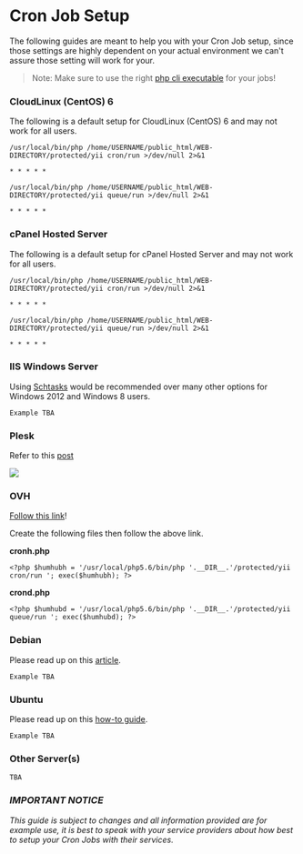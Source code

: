 Cron Job Setup
=======

The following guides are meant to help you with your Cron Job setup, since those settings are highly dependent on your actual environment we can't assure those setting will work for your.

> Note: Make sure to use the right [php cli executable](http://php.net/manual/en/features.commandline.introduction.php) for your jobs!

### CloudLinux (CentOS) 6
The following is a default setup for CloudLinux (CentOS) 6 and may not work for all users.

```
/usr/local/bin/php /home/USERNAME/public_html/WEB-DIRECTORY/protected/yii cron/run >/dev/null 2>&1

* * * * *

/usr/local/bin/php /home/USERNAME/public_html/WEB-DIRECTORY/protected/yii queue/run >/dev/null 2>&1

* * * * *
```

### cPanel Hosted Server
The following is a default setup for cPanel Hosted Server and may not work for all users.

```
/usr/local/bin/php /home/USERNAME/public_html/WEB-DIRECTORY/protected/yii cron/run >/dev/null 2>&1

* * * * *

/usr/local/bin/php /home/USERNAME/public_html/WEB-DIRECTORY/protected/yii queue/run >/dev/null 2>&1

* * * * *
```

### IIS Windows Server
Using [Schtasks](https://technet.microsoft.com/en-us/library/cc725744.aspx) would be recommended over many other options for Windows 2012 and Windows 8 users.

`Example TBA`

### Plesk
Refer to this [post](https://stackoverflow.com/questions/16700749/setting-up-cron-task-in-plesk-11)

![](http://i.imgur.com/TbWEsjC.png)

### OVH
[Follow this link](https://www.ovh.com/us/g1990.hosting_automated_taskscron)!

Create the following files then follow the above link.

**cronh.php**

`<?php $humhubh = '/usr/local/php5.6/bin/php '.__DIR__.'/protected/yii cron/run '; exec($humhubh); ?>`

**crond.php**

`<?php $humhubd = '/usr/local/php5.6/bin/php '.__DIR__.'/protected/yii queue/run '; exec($humhubd); ?>`

### Debian
Please read up on this [article](https://debian-administration.org/article/56/Command_scheduling_with_cron).

`Example TBA`

### Ubuntu
Please read up on this [how-to guide](https://help.ubuntu.com/community/CronHowto).

`Example TBA`

### Other Server(s)
`TBA`

### *IMPORTANT NOTICE*
*This guide is subject to changes and all information provided are for example use, it is best to speak with your service providers about how best to setup your Cron Jobs with their services.*
